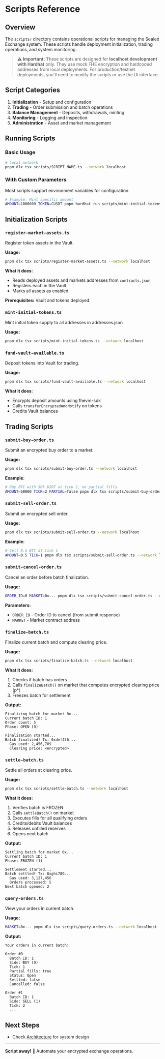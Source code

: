 # Scripts Reference

## Overview

The `scripts/` directory contains operational scripts for managing the Sealed Exchange system. These scripts handle deployment initialization, trading operations, and system monitoring.

> **⚠️ Important:** These scripts are designed for **localhost development with Hardhat** only. They use mock FHE encryption and hardcoded addresses from local deployments. For production/testnet deployments, you'll need to modify the scripts or use the UI interface.

## Script Categories

1. **Initialization** - Setup and configuration
2. **Trading** - Order submission and batch operations
3. **Balance Management** - Deposits, withdrawals, minting
4. **Monitoring** - Logging and inspection
5. **Administration** - Asset and market management

## Running Scripts

### Basic Usage

```bash
# Local network 
pnpm dlx tsx scripts/SCRIPT_NAME.ts --network localhost
```

### With Custom Parameters

Most scripts support environment variables for configuration:

```bash
# Example: Mint specific amount
AMOUNT=1000000 TOKEN=CUSDT pnpm hardhat run scripts/mint-initial-tokens.ts --network localhost
```

## Initialization Scripts

### `register-market-assets.ts`

Register token assets in the Vault.

**Usage:**
```bash
pnpm dlx tsx scripts/register-market-assets.ts --network localhost
```

**What it does:**
- Reads deployed assets and markets addresses from `contracts.json`
- Registers each in the Vault
- Marks all assets as enabled

**Prerequisites:** Vault and tokens deployed

### `mint-initial-tokens.ts`

Mint initial token supply to all addresses in addresses.json

**Usage:**
```bash
pnpm dlx tsx scripts/mint-initial-tokens.ts --network localhost
```

### `fund-vault-available.ts`

Deposit tokens into Vault for trading.

**Usage:**
```bash
pnpm dlx tsx scripts/fund-vault-available.ts --network localhost
```

**What it does:**
- Encrypts deposit amounts using fhevm-sdk
- Calls `transferEncryptedAndNotify` on tokens
- Credits Vault balances

## Trading Scripts

### `submit-buy-order.ts`

Submit an encrypted buy order to a market.

**Usage:**
```bash
pnpm dlx tsx scripts/submit-buy-order.ts --network localhost
```

**Example:**
```bash
# Buy BTC with 50k USDT at tick 2, no partial fills
AMOUNT=50000 TICK=2 PARTIAL=false pnpm dlx tsx scripts/submit-buy-order.ts --network localhost
```

### `submit-sell-order.ts`

Submit an encrypted sell order.

**Usage:**
```bash
pnpm dlx tsx scripts/submit-sell-order.ts --network localhost
```

**Example:**
```bash
# Sell 0.5 BTC at tick 1
AMOUNT=0.5 TICK=1 pnpm dlx tsx scripts/submit-sell-order.ts --network localhost
```

### `submit-cancel-order.ts`

Cancel an order before batch finalization.

**Usage:**
```bash
ORDER_ID=0 MARKET=0x... pnpm dlx tsx scripts/submit-cancel-order.ts --network localhost
```

**Parameters:**
- `ORDER_ID` - Order ID to cancel (from submit response)
- `MARKET` - Market contract address

### `finalize-batch.ts`

Finalize current batch and compute clearing price.

**Usage:**
```bash
pnpm dlx tsx scripts/finalize-batch.ts --network localhost
```

**What it does:**
1. Checks if batch has orders
2. Calls `finalizeBatch()` on market that computes encrypted clearing price (p*)
3. Freezes batch for settlement

**Output:**
```
Finalizing batch for market 0x...
Current batch ID: 1
Order count: 5
Phase: OPEN (0)

Finalization started...
Batch finalized! Tx: 0xdef456...
  Gas used: 2,456,789
  Clearing price: <encrypted>
```

### `settle-batch.ts`

Settle all orders at clearing price.

**Usage:**
```bash
pnpm dlx tsx scripts/settle-batch.ts --network localhost
```

**What it does:**
1. Verifies batch is FROZEN
2. Calls `settleBatch()` on market
3. Executes fills for all qualifying orders
4. Credits/debits Vault balances
5. Releases unfilled reserves
6. Opens next batch

**Output:**
```
Settling batch for market 0x...
Current batch ID: 1
Phase: FROZEN (1)

Settlement started...
Batch settled! Tx: 0xghi789...
  Gas used: 3,127,456
  Orders processed: 5
Next batch opened: 2
```

### `query-orders.ts`

View your orders in current batch.

**Usage:**
```bash
MARKET=0x... pnpm dlx tsx scripts/query-orders.ts --network localhost
```

**Output:**
```
Your orders in current batch:

Order #0
  Batch ID: 1
  Side: BUY (0)
  Tick: 1
  Partial fills: true
  Status: Open
  Settled: false
  Cancelled: false

Order #1
  Batch ID: 1
  Side: SELL (1)
  Tick: 2
  ...
```

## Next Steps

- Check [Architecture](./ARCHITECTURE.md) for system design

---

**Script away! 📜** Automate your encrypted exchange operations.
